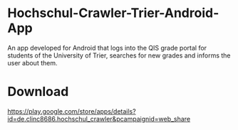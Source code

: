
# Hochschul-Crawler-Trier-Android-App
An app developed for Android that logs into the QIS grade portal for students of the University of Trier, searches for new grades and informs the user about them.

# Download
https://play.google.com/store/apps/details?id=de.clinc8686.hochschul_crawler&pcampaignid=web_share
